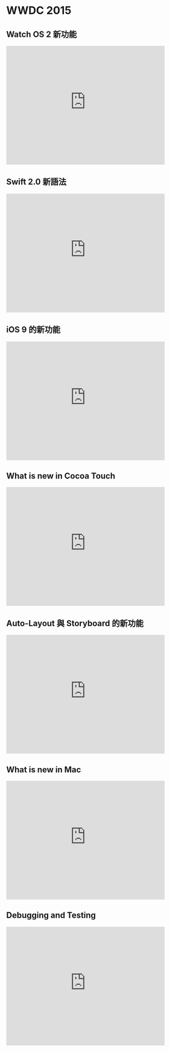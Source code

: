 # WWDC 2015

## Watch OS 2 新功能

<iframe width="420" height="315" src="https://www.youtube.com/embed/Y_hF7zLkwUI" frameborder="0" allowfullscreen></iframe>

## Swift 2.0 新語法

<iframe width="420" height="315" src="https://www.youtube.com/embed/bk8-6KkspYU" frameborder="0" allowfullscreen></iframe>

## iOS 9 的新功能

<iframe width="420" height="315" src="https://www.youtube.com/embed/wrYoYZmJmjY" frameborder="0" allowfullscreen></iframe>

## What is new in Cocoa Touch

<iframe width="420" height="315" src="https://www.youtube.com/embed/kEQkhnEAk-A" frameborder="0" allowfullscreen></iframe>

## Auto-Layout 與 Storyboard 的新功能

<iframe width="420" height="315" src="https://www.youtube.com/embed/2pFDSaBu-2k" frameborder="0" allowfullscreen></iframe>

## What is new in Mac

<iframe width="420" height="315" src="https://www.youtube.com/embed/KvbcMUVhRjo" frameborder="0" allowfullscreen></iframe>

## Debugging and Testing

<iframe width="420" height="315" src="https://www.youtube.com/embed/sgI87ePrOuE" frameborder="0" allowfullscreen></iframe>
